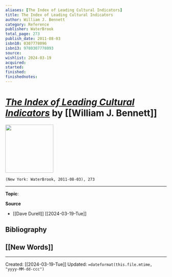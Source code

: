 ```yaml
---
aliases: [The Index of Leading Cultural Indicators]
title: The Index of Leading Cultural Indicators
author: William J. Bennett
category: Reference
publisher: WaterBrook
total_page: 273
publish_date: 2011-08-03
isbn10: 0307778096
isbn13: 9780307778093
source: 
wishlist: 2024-03-19
acquired: 
started: 
finished: 
finishednotes: 
---
```

# *[The Index of Leading Cultural Indicators]()* by [[William J. Bennett]]

<img src="http://books.google.com/books/content?id=iIm8G4YfL5MC&printsec=frontcover&img=1&zoom=1&edge=curl&source=gbs_api" width=150>

`(New York: WaterBrook, 2011-08-03), 273`



--- 
**Topic**: 

**Source**
- [[Dave Durell]] [[2024-03-19-Tue]]

**Bibliography**
- 
 
**[[New Words]]**
- 

---
Created: [[2024-03-19-Tue]]
Updated: `=dateformat(this.file.mtime, "yyyy-MM-dd-ccc")`